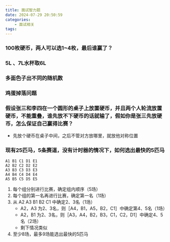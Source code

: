 ```yaml
---
title: 面试智力题
date: 2024-07-29 20:50:59
categories:
    - 面试相关
tags:
---
```


### 100枚硬币，两人可以选1~4枚，最后谁赢了？

### 5L 、7L水杯取6L

### 多面色子出不同的随机数

### 鸡蛋掉落问题

### 假设张三和李四在一个圆形的桌子上放置硬币，并且两个人轮流放置硬币，不能重叠，谁先放不下硬币的话就输了，假如你是张三先放硬币，怎么保证自己赢得比赛？
- 先放个硬币在桌子中间，之后不管对方放哪里，就放他对称位置

### 现有25匹马，5条赛道，没有计时器的情况下，如何选出最快的5匹马
```
A1 B1 C1 D1 E1
A2 B2 C2 D2 E2
A3 B3 C3 D3 E3
A4 B4 C4 D4 E4
A5 B5 C5 D5 E5
```
1. 每个组分别进行比赛，确定组内顺序（5场）
2. 每个组的第一名再进行比赛，确定第一名（1场）
3. 从 A2 A3 B1 B2 C1 中确定2、3名（1场）
    - A2，A3 为2、3名，则［A4，B1，A5，B2，C1］中确定第4、5名（1场）
    - A2，B1 为2、3名，则［A3，A4，B2，B3，C1，C2，D1］中确定4、5名（2场）
    - 剩下情况类似
4. 至少8场，最多9场能选出最快的5匹马

